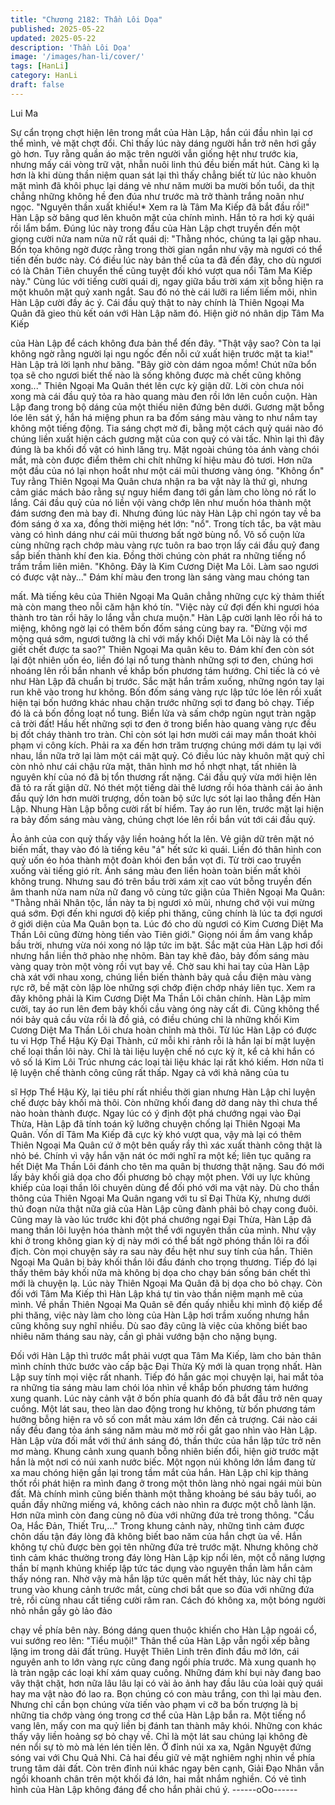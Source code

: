 ```yaml
---
title: "Chương 2182: Thần Lôi Dọa"
published: 2025-05-22
updated: 2025-05-22
description: 'Thần Lôi Dọa'
image: '/images/han-li/cover/'
tags: [HanLi]
category: HanLi
draft: false
---
```


Lui Ma

Sự cẩn trọng chợt hiện lên trong mắt của Hàn Lập, hắn cúi đầu
nhìn lại cơ thể mình, vẻ mặt chợt đổi.
Chỉ thấy lúc này dáng người hắn trở nên hơi gầy gò hơn. Tuy
rằng quần áo mặc trên người vẫn giống hệt như trước kia, nhưng
mấy cái vòng trữ vật, nhẫn nuôi linh thú đều biến mất hút.
Càng kì lạ hơn là khi dùng thần niệm quan sát lại thì thấy chẳng
biết từ lúc nào khuôn mặt mình đã khôi phục lại dáng vẻ như năm
mười ba mười bốn tuổi, da thịt chẳng những không hề đen đúa
như trước mà trở thành trắng noãn như ngọc.
"Nguyên thần xuất khiếu!* Xem ra là Tâm Ma Kiếp đã bắt đầu rồi!"
Hàn Lập sờ bâng quơ lên khuôn mặt của chính mình. Hắn tỏ ra
hơi kỳ quái rồi lẩm bẩm.
Đúng lúc này trong đầu của Hàn Lập chợt truyền đến một giọng
cười nửa nam nửa nữ rất quái dị:
"Thằng nhóc, chúng ta lại gặp nhau. Bổn tọa không ngờ được
rằng trong thời gian ngắn như vậy mà ngươi có thể tiến đến bước
này. Có điều lúc này bản thể của ta đã đến đây, cho dù ngươi có
là Chân Tiên chuyển thế cũng tuyệt đối khó vượt qua nổi Tâm Ma
Kiếp này."
Cùng lúc với tiếng cười quái dị, ngay giữa bầu trời xám xịt bỗng
hiện ra một khuôn mặt quỷ xanh ngắt. Sau đó nó thè cái lưỡi ra
liếm liếm môi, nhìn Hàn Lập cười đầy ác ý.
Cái đầu quỷ thật to này chính là Thiên Ngoại Ma Quân đã gieo thù
kết oán với Hàn Lập năm đó. Hiện giờ nó nhân dịp Tâm Ma Kiếp

của Hàn Lập để cách không đưa bản thể đến đây.
"Thật vậy sao? Còn ta lại không ngờ rằng người lại ngu ngốc đến
nỗi cứ xuất hiện trước mặt ta kia!" Hàn Lập trả lời lạnh như băng.
"Bây giờ còn dám ngoa mồm! Chút nữa bổn tọa sẽ cho ngươi biết
thế nào là sống không được mà chết cũng không xong..." Thiên
Ngoại Ma Quân thét lên cực kỳ giận dữ. Lời còn chưa nói xong
mà cái đầu quỷ tỏa ra hào quang màu đen rồi lớn lên cuồn cuộn.
Hàn Lập đang trong bộ dáng của một thiếu niên đứng bên dưới.
Gương mặt bỗng lóe lên sát ý, hắn há miệng phun ra ba đốm
sáng màu vàng to như nắm tay không một tiếng động.
Tia sáng chợt mờ đi, bằng một cách quỷ quái nào đó chúng liền
xuất hiện cách gương mặt của con quỷ có vài tấc.
Nhìn lại thì đây đúng là ba khối đồ vật có hình lăng trụ. Mặt ngoài
chúng tỏa ánh vàng chói mắt, mà còn được điểm thêm chi chít
những kí hiệu màu đỏ tươi. Hơn nữa một đầu của nó lại nhọn
hoắt như một cái mũi thương vàng óng.
"Không ổn"
Tuy rằng Thiên Ngoại Ma Quân chưa nhận ra ba vật này là thứ gì,
nhưng cảm giác mách bảo rằng sự nguy hiểm đang tới gần làm
cho lòng nó rất lo lắng. Cái đầu quỷ của nó liền vội vàng chớp lên
như muốn hóa thành một đám sương đen mà bay đi.
Nhưng đúng lúc này Hàn Lập chỉ ngón tay về ba đóm sáng ở xa
xa, đồng thời miệng hét lớn: "nổ".
Trong tích tắc, ba vật màu vàng có hình dáng như cái mũi thương
bất ngờ bùng nổ. Vô số cuộn lửa cùng những rạch chớp màu
vàng rực tuôn ra bao trọn lấy cái đầu quỷ đang sắp biến thành khí
đen kia. Đồng thời chúng còn phát ra những tiếng nổ trầm trầm
liên miên.
"Không. Đây là Kim Cương Diệt Ma Lôi. Làm sao ngươi có được
vật này..." Đám khí màu đen trong làn sáng vàng mau chóng tan

mất. Mà tiếng kêu của Thiên Ngoại Ma Quân chẳng những cực kỳ
thảm thiết mà còn mang theo nỗi căm hận khó tín.
"Việc này cứ đợi đến khi ngươi hóa thành tro tàn rồi hãy lo lắng
vẫn chưa muộn." Hàn Lập cười lạnh lẽo rồi há to miệng, không
ngờ lại có thêm bốn đốm sáng cùng bay ra.
"Đừng vội mơ mộng quá sớm, ngươi tưởng là chỉ với mấy khối
Diệt Ma Lôi này là có thể giết chết được ta sao?" Thiên Ngoại Ma
quân kêu to. Đám khí đen còn sót lại đột nhiên uốn éo, liền đó lại
nổ tung thành những sợi tơ đen, chúng hơi nhoáng lên rồi bắn
nhanh về khắp bốn phương tám hướng.
Chỉ tiếc là có vẻ như Hàn Lập đã chuẩn bị trước. Sắc mặt hắn
trầm xuống, những ngón tay lại run khẽ vào trong hư không.
Bốn đốm sáng vàng rực lập tức lóe lên rồi xuất hiện tại bốn
hướng khác nhau chặn trước những sợi tơ đang bỏ chạy. Tiếp đó
là cả bốn đồng loạt nổ tung.
Biển lửa và sấm chớp ngùn ngụt tràn ngập cả trời đất!
Hầu hết những sợi tơ đen ở trong biển hào quang vàng rực đều bị
đốt cháy thành tro tràn. Chỉ còn sót lại hơn mười cái may mắn
thoát khỏi phạm vi công kích. Phải ra xa đến hơn trăm trượng
chúng mới dám tụ lại với nhau, lần nữa trở lại làm một cái mặt
quỷ.
Có điều lúc này khuôn mặt quỷ chỉ còn nhỏ như cái chậu rửa mặt,
thân hình mơ hồ nhợt nhạt, tất nhiên là nguyên khí của nó đã bị
tổn thương rất nặng.
Cái đầu quỷ vừa mới hiện lên đã tỏ ra rất giận dữ. Nó thét một
tiếng dài thê lương rồi hóa thành cái ảo ảnh đầu quỷ lớn hơn
mười trượng, dồn toàn bộ sức lực sót lại lao thẳng đến Hàn Lập.
Nhung Hàn Lập bỗng cười rất bí hiểm. Tay áo run lên, trước mặt
lại hiện ra bảy đốm sáng màu vàng, chúng chợt lóe lên rồi bắn vút
tới cái đầu quỷ.

Ảo ảnh của con quỷ thấy vậy liền hoảng hốt la lên. Vẻ giận dữ
trên mặt nó biến mất, thay vào đó là tiếng kêu "á" hết sức kì quái.
Liền đó thân hình con quỷ uốn éo hóa thành một đoàn khói đen
bắn vọt đi.
Từ trời cao truyền xuống vài tiếng gió rít. Ánh sáng màu đen liền
hoàn toàn biến mất khỏi không trung. Nhưng sau đó trên bầu trời
xám xịt cao vút bỗng truyền đến âm thanh nửa nam nửa nữ đang
vô cùng tức giận của Thiên Ngoại Ma Quân:
"Thằng nhãi Nhân tộc, lần này ta bị ngươi xỏ mũi, nhưng chớ vội
vui mừng quá sớm. Đợi đến khi ngươi độ kiếp phi thăng, cũng
chính là lúc ta đợi ngươi ở giới diện của Ma Quân bọn ta. Lúc đó
cho dù ngươi có Kim Cương Diệt Ma Thần Lôi cũng đừng hòng
tiến vào Tiên giới."
Giọng nói ầm ầm vang khắp bầu trời, nhưng vừa nói xong nó lập
tức im bặt.
Sắc mặt của Hàn Lập hơi đổi nhưng hắn liền thở phào nhẹ nhõm.
Bàn tay khẽ đảo, bảy đốm sáng màu vàng quay tròn một vòng rồi
vụt bay về. Chờ sau khi hai tay của Hàn Lập chà xát với nhau
xong, chúng liền biến thành bảy quả cầu điện màu vàng rực rỡ,
bề mặt còn lập lòe những sợi chớp điện chớp nháy liên tục. Xem
ra đây không phải là Kim Cương Diệt Ma Thần Lôi chân chính.
Hàn Lập mỉm cười, tay áo run lên đem bảy khối cầu vàng óng này
cất đi.
Cũng không thể nói bảy quả cầu vừa rồi là đồ giả, có điều chúng
chỉ là những khối Kim Cương Diệt Ma Thần Lôi chưa hoàn chỉnh
mà thôi.
Từ lúc Hàn Lập có được tu vi Hợp Thể Hậu Kỳ Đại Thành, cứ mỗi
khi rảnh rỗi là hắn lại bí mật luyện chế loại thần lôi này.
Chỉ là tài liệu luyện chế nó cực kỳ ít, kể cả khi hắn có vô số lá Kim
Lôi Trúc nhưng các loại tài liệu khác lại rất khó kiếm. Hơn nữa tỉ lệ
luyện chế thành công cũng rất thấp. Ngay cả với khả năng của tu

sĩ Hợp Thể Hậu Kỳ, lại tiêu phí rất nhiều thời gian nhưng Hàn Lập
chỉ luyện chế được bảy khối mà thôi. Còn những khối đang dở
dang này thì chưa thể nào hoàn thành được.
Ngay lúc có ý định đột phá chướng ngại vào Đại Thừa, Hàn Lập
đã tính toán kỹ lưỡng chuyện chống lại Thiên Ngoại Ma Quân.
Vốn dĩ Tâm Ma Kiếp đã cực kỳ khó vượt qua, vậy mà lại có thêm
Thiên Ngoại Ma Quân cứ ở một bên quấy rầy thì xác xuất thành
công thật là nhỏ bé.
Chính vì vậy hắn vặn nát óc mới nghĩ ra một kế; liên tục quăng ra
hết Diệt Ma Thần Lôi đánh cho tên ma quân bị thương thật nặng.
Sau đó mới lấy bảy khối giả dọa cho đối phương bỏ chạy một
phen.
Với uy lực khủng khiếp của loại thần lôi chuyên dùng để đối phó
với ma vật này. Dù cho thần thông của Thiên Ngoại Ma Quân
ngang với tu sĩ Đại Thừa Kỳ, nhưng dưới thủ đoạn nửa thật nữa
giả của Hàn Lập cũng đành phải bỏ chạy cong đuôi.
Cũng may là vào lúc trước khi đột phá chướng ngại Đại Thừa,
Hàn Lập đã mang thần lôi luyện hóa thành một thể với nguyên
thần của mình. Như vậy khi ở trong không gian kỳ dị này mới có
thể bất ngờ phóng thần lôi ra đối địch.
Còn mọi chuyện sảy ra sau này đều hệt như suy tính của hắn.
Thiên Ngoại Ma Quân bị bảy khối thần lôi đầu đánh cho trọng
thương. Tiếp đó lại thấy thêm bảy khối nữa mà không bị dọa cho
chạy bán sống bán chết thì mới là chuyện lạ.
Lúc này Thiên Ngoại Ma Quân đã bị dọa cho bỏ chạy. Còn đối với
Tâm Ma Kiếp thì Hàn Lập khá tự tin vào thần niệm mạnh mẽ của
mình.
Về phần Thiên Ngoại Ma Quân sẽ đến quấy nhiễu khi mình độ
kiếp để phi thăng, việc này làm cho lòng của Hàn Lập hơi trầm
xuống nhưng hắn cũng không suy nghĩ nhiều. Dù sao đây cũng là
việc của không biết bao nhiêu năm tháng sau này, cần gì phải
vướng bận cho nặng bụng.

Đối với Hàn Lập thì trước mắt phải vượt qua Tâm Ma Kiếp, làm
cho bản thân mình chính thức bước vào cấp bậc Đại Thừa Kỳ
mới là quan trọng nhất.
Hàn Lập suy tính mọi việc rất nhanh. Tiếp đó hắn gác mọi chuyện
lại, hai mắt tỏa ra những tia sáng màu lam chói lóa nhìn về khắp
bốn phương tám hướng xung quanh.
Lúc này cảnh vật ở bốn phía quanh đó đã bắt đầu trở nên quay
cuồng.
Một lát sau, theo làn dao động trong hư không, từ bốn phương
tám hưỡng bỗng hiện ra vô số con mắt màu xám lớn đến cả
trượng. Cái nào cái nấy đều đang tỏa ánh sáng năm màu mờ mờ
rồi gắt gao nhìn vào Hàn Lập.
Hàn Lập vừa đối mắt với thứ ánh sáng đó, thần thức của hắn lập
tức trở nên mơ màng. Khung cảnh xung quanh bỗng nhiên biến
đổi, hiện giờ trước mặt hắn là một nơi có núi xanh nước biếc.
Một ngọn núi không lớn lắm đang từ xa mau chóng hiện gần lại
trong tầm mắt của hắn. Hàn Lập chỉ kịp thảng thốt rồi phát hiện ra
mình đang ở trong một thôn làng nhỏ ngai ngái mùi bùn đất. Mà
chính mình cũng biến thành một thằng khoảng bé sáu bảy tuổi, ao
quần đầy những miếng vá, không cách nào nhìn ra được một chỗ
lành lặn. Hơn nữa mình còn đang cùng nô đùa với những đứa trẻ
trong thông. "Cẩu Oa, Hắc Đản, Thiết Tru,..."
Trong khung cảnh này, những tình cảm được chôn dấu tận đáy
lòng đã không biết bao năm của hắn chợt ùa về. Hắn không tự
chủ được bèn gọi tên những đứa trẻ trước mặt.
Nhưng không chờ tình cảm khác thường trong đáy lòng Hàn Lập
kịp nổi lên, một cỗ năng lượng thần bí mạnh khủng khiếp lập tức
tác dụng vào nguyên thần làm hắn cảm thấy nóng ran. Nhờ vậy
mà hắn lập tức quên mất hết thảy, lúc này chỉ tập trung vào khung
cảnh trước mắt, cùng chơi bắt que so đũa với những đứa trẻ, rồi
cùng nhau cất tiếng cười râm ran.
Cách đó không xa, một bóng người nhỏ nhắn gầy gò lảo đảo

chạy về phía bên này. Bóng dáng quen thuộc khiến cho Hàn Lập
ngoái cổ, vui sướng reo lên: "Tiểu muội!"
Thân thể của Hàn Lập vẫn ngồi xếp bằng lặng im trong dải đất
trũng. Huyệt Thiên Linh trên đỉnh đầu mở lớn, cái nguyên anh to
lớn vàng rực cũng đang ngồi phía trước.
Mà xung quanh họ là tràn ngập các loại khí xám quay cuồng.
Những đám khí bụi này đang bao vây thật chặt, hơn nữa lâu lâu
lại có vài ảo ảnh hay đầu lâu của loài quỷ quái hay ma vật nào đó
lao ra. Bọn chúng có con màu trắng, con thì lại màu đen.
Nhưng chỉ cần bọn chúng vừa tiến vào phạm vi cỡ ba bốn trượng
là bị những tia chớp vàng óng trong cơ thể của Hàn Lập bắn ra.
Một tiếng nổ vang lên, mấy con ma quỷ liền bị đánh tan thành
mây khói. Những con khác thấy vậy liền hoảng sợ bỏ chạy về.
Chỉ là một lát sau chúng lại không đè nén nổi sự tò mò mà lén lén
tiến lên.
Ở đỉnh núi xa xa, Ngân Nguyệt đứng sóng vai với Chu Quả Nhi.
Cả hai đều giữ vẻ mặt nghiêm nghị nhìn về phía trung tâm dải
đất.
Còn trên đỉnh núi khác ngay bên cạnh, Giải Đạo Nhân vẫn ngồi
khoanh chân trên một khối đá lớn, hai mắt nhắm nghiền. Có vẻ
tình hình của Hàn Lập không đáng để cho hắn phải chú ý.
------oOo------

